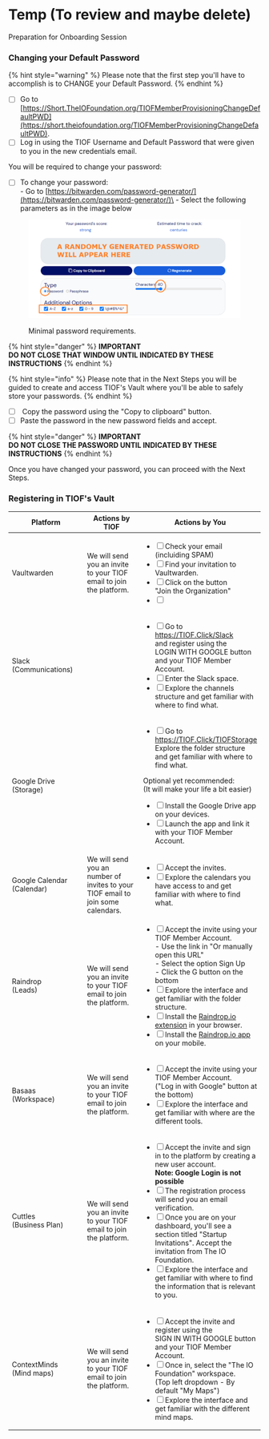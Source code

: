 # Temp (To review and maybe delete)



Preparation for Onboarding Session





### Changing your Default Password

{% hint style="warning" %}
Please note that the first step you'll have to accomplish is to CHANGE your Default Password.
{% endhint %}

* [ ] Go to [https://Short.TheIOFoundation.org/TIOFMemberProvisioningChangeDefaultPWD](https://short.theiofoundation.org/TIOFMemberProvisioningChangeDefaultPWD).
* [ ] Log in using the TIOF Username and Default Password that were given to you in the new credentials email.

You will be required to change your password:

* [ ] To change your password:\
  \- Go to [https://bitwarden.com/password-generator/](https://bitwarden.com/password-generator/)\
  \- Select the following parameters as in the image below

<figure><img src="../../../.gitbook/assets/Random.png" alt=""><figcaption><p>Minimal password requirements.</p></figcaption></figure>

{% hint style="danger" %}
**IMPORTANT**\
**DO NOT CLOSE THAT WINDOW UNTIL INDICATED BY THESE INSTRUCTIONS**
{% endhint %}

{% hint style="info" %}
Please note that in the Next Steps you will be guided to create and access TIOF's Vault where you'll be able to safely store your passwords.
{% endhint %}

* [ ] &#x20;Copy the password using the "Copy to clipboard" button.
* [ ] Paste the password in the new password fields and accept.

{% hint style="danger" %}
**IMPORTANT**\
**DO NOT CLOSE THE PASSWORD UNTIL INDICATED BY THESE INSTRUCTIONS**
{% endhint %}

Once you have changed your password, you can proceed with the Next Steps.

### Registering in TIOF's Vault



<table><thead><tr><th width="191.33333333333331">Platform</th><th width="213">Actions by TIOF</th><th>Actions by You</th></tr></thead><tbody><tr><td>Vaultwarden</td><td>We will send you an invite to your TIOF email to join the platform.</td><td><ul class="contains-task-list"><li><input type="checkbox">Check your email (incluiding SPAM)</li><li><input type="checkbox">Find your invitation to Vaultwarden.</li><li><input type="checkbox">Click on the button<br>"Join the Organization"</li><li><input type="checkbox"></li></ul></td></tr><tr><td>Slack<br>(Communications)</td><td></td><td><ul class="contains-task-list"><li><input type="checkbox">Go to<br><a href="https://tiof.click/Slack">https://TIOF.Click/Slack</a><br>and register using the <br>LOGIN WITH GOOGLE button<br>and your TIOF Member Account.</li><li><input type="checkbox">Enter the Slack space.</li><li><input type="checkbox">Explore the channels structure and get familiar with where to find what.</li></ul></td></tr><tr><td>Google Drive<br>(Storage)</td><td></td><td><ul class="contains-task-list"><li><input type="checkbox">Go to<br><a href="https://tiof.click/TIOFStorage">https://TIOF.Click/TIOFStorage</a><br>Explore the folder structure and get familiar with where to find what.</li></ul><p>Optional yet recommended:<br>(It will make your life a bit easier)</p><ul class="contains-task-list"><li><input type="checkbox">Install the Google Drive app on your devices.</li><li><input type="checkbox">Launch the app and link it with your TIOF Member Account.</li></ul><p></p></td></tr><tr><td>Google Calendar<br>(Calendar)</td><td>We will send you an number of invites to your TIOF email to join some calendars.</td><td><ul class="contains-task-list"><li><input type="checkbox">Accept the invites.</li><li><input type="checkbox">Explore the calendars you have access to and get familiar with where to find what.</li></ul></td></tr><tr><td>Raindrop<br>(Leads)</td><td>We will send you an invite to your TIOF email to join the platform.</td><td><ul class="contains-task-list"><li><input type="checkbox">Accept the invite using your TIOF Member Account.<br>- Use the link in "Or manually open this URL"<br>- Select the option Sign Up<br>- Click the G button on the bottom</li><li><input type="checkbox">Explore the interface and get familiar with the folder structure.</li><li><input type="checkbox">Install the <a href="https://raindrop.io/download">Raindrop.io extension</a> in your browser.</li><li><input type="checkbox">Install the <a href="https://raindrop.io/download">Raindrop.io app</a> on your mobile.</li></ul></td></tr><tr><td>Basaas<br>(Workspace)</td><td>We will send you an invite to your TIOF email to join the platform.</td><td><ul class="contains-task-list"><li><input type="checkbox">Accept the invite using your TIOF Member Account.<br>("Log in with Google" button at the bottom)</li><li><input type="checkbox">Explore the interface and get familiar with where are the different tools.</li></ul></td></tr><tr><td>Cuttles<br>(Business Plan)</td><td>We will send you an invite to your TIOF email to join the platform.</td><td><ul class="contains-task-list"><li><input type="checkbox">Accept the invite and sign in to the platform by creating a new user account.<br><strong>Note: Google Login is not possible</strong></li><li><input type="checkbox">The registration process will send you an email verification.</li><li><input type="checkbox">Once you are on your dashboard, you'll see a section titled "Startup Invitations". Accept the invitation from The IO Foundation.</li><li><input type="checkbox">Explore the interface and get familiar with where to find the information that is relevant to you.</li></ul></td></tr><tr><td>ContextMinds<br>(Mind maps)</td><td>We will send you an invite to your TIOF email to join the platform.</td><td><ul class="contains-task-list"><li><input type="checkbox">Accept the invite and register using the <br>SIGN IN WITH GOOGLE button and your TIOF Member Account.</li><li><input type="checkbox">Once in, select the "The IO Foundation" workspace.<br>(Top left dropdown - By default "My Maps")</li><li><input type="checkbox">Explore the interface and get familiar with the different mind maps.</li></ul></td></tr></tbody></table>

